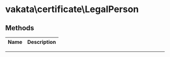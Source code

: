 # vakata\certificate\LegalPerson


## Methods

| Name | Description |
|------|-------------|

---


